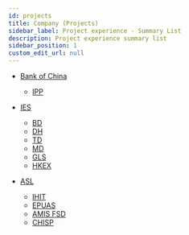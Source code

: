 ```yaml
---
id: projects
title: Company (Projects)
sidebar_label: Project experience - Summary List
description: Project experience summary list
sidebar_position: 1
custom_edit_url: null
---
```


<!-- https://ilkeryilmaz.github.io/timelinejs/ -->

<!-- ## [^boc] -->

- [Bank of China][1]

  - [IPP][101]

- [IES][2]

  - [BD][201]
  - [DH][202]
  - [TD][203]
  - [MD][204]
  - [GLS][205]
  - [HKEX][206]

- [ASL][3]
  - [IHIT][301]
  - [EPUAS][302]
  - [AMIS FSD][303]
  - [CHISP][304]

[^boc]: Bank of China

[1]: /docs/project-experience/boc
[2]: /docs/project-experience/ies
[3]: /docs/project-experience/asl
[101]: /docs/project-experience/boc/#ipp
[201]: /docs/project-experience/ies/#bd
[202]: /docs/project-experience/ies/#dh
[203]: /docs/project-experience/ies/#tdmd
[204]: /docs/project-experience/ies/#tdmd
[205]: /docs/project-experience/ies/#gls
[206]: /docs/project-experience/ies/#hkex
[301]: /docs/project-experience/asl/#ihit
[302]: /docs/project-experience/asl/#epuas
[303]: /docs/project-experience/asl/#amis
[304]: /docs/project-experience/asl/#chisp
